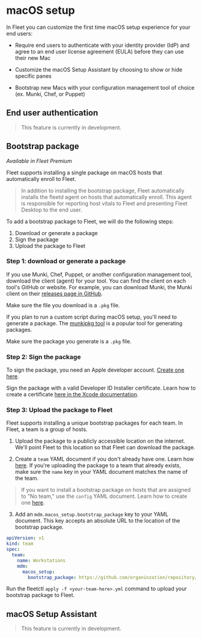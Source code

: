# macOS setup

In Fleet you can customize the first time macOS setup experience for your end users:

* Require end users to authenticate with your identity provider (IdP) and agree to an end user license agreement (EULA) before they can use their new Mac

* Customize the macOS Setup Assistant by choosing to show or hide specific panes

* Bootstrap new Macs with your configuration management tool of choice (ex. Munki, Chef, or Puppet)

## End user authentication

> This feature is currently in development.

## Bootstrap package

_Available in Fleet Premium_

Fleet supports installing a single package on macOS hosts that automatically enroll to Fleet.

> In addition to installing the bootstrap package, Fleet automatically installs the fleetd agent on hosts that automatically enroll. This agent is responsible for reporting host vitals to Fleet and presenting Fleet Desktop to the end user.

To add a bootstrap package to Fleet, we will do the following steps:

1. Download or generate a package
2. Sign the package
3. Upload the package to Fleet

### Step 1: download or generate a package

If you use Munki, Chef, Puppet, or another configuration management tool, download the client (agent) for your tool. You can find the client on each tool's GitHub or website. For example, you can download Munki, the Munki client on their [releases page in GitHub](https://github.com/munki/munki/releases). 

Make sure the file you download is a `.pkg` file.

If you plan to run a custom script during macOS setup, you'll need to generate a package. The [munkipkg tool](https://github.com/munki/munki-pkg) is a popular tool for generating packages.

Make sure the package you generate is a `.pkg` file.

### Step 2: Sign the package

To sign the package, you need an Apple developer account. [Create one here](developer.apple.com/account).

Sign the package with a valid Developer ID Installer certificate. Learn how to create a certificate [here in the Xcode documentation](https://help.apple.com/xcode/mac/current/#/dev154b28f09). 

### Step 3: Upload the package to Fleet

Fleet supports installing a unique bootstrap packages for each team. In Fleet, a team is a group of hosts.

1. Upload the package to a publicly accessible location on the internet. We'll point Fleet to this location so that Fleet can download the package.

2. Create a `team` YAML document if you don't already have one. Learn how [here](./configuration-files/README.md#teams). If you're uploading the package to a team that already exists, make sure the `name` key in your YAML document matches the name of the team.

> If you want to install a bootstrap package on hosts that are assigned to "No team," use the `config` YAML document. Learn how to create one [here](./configuration-files/README.md#organization-settings). 

3. Add an `mdm.macos_setup.bootstrap_package` key to your YAML document. This key accepts an absolute URL to the location of the bootstrap package. 

```yaml
apiVersion: v1
kind: team
spec:
  team:
    name: Workstations
    mdm:
      macos_setup:
        bootstrap_package: https://github.com/organinzation/repository/bootstrap-package.pkg
```

Run the fleetctl `apply -f <your-team-here>.yml` command to upload your bootstrap package to Fleet.

## macOS Setup Assistant

> This feature is currently in development.

<meta name="pageOrderInSection" value="1504">
<meta name="title" value="MDM commands">
